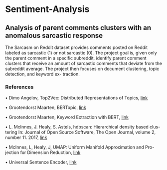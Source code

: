 # Sentiment-Analysis
## Analysis of parent comments clusters with an anomalous sarcastic response

The Sarcasm on Reddit dataset provides comments posted on Reddit labeled as sarcastic (1) or not sarcastic (0). The project goal is, given only the parent comment in a specific subreddit, identify parent comment clusters that receive an amount of sarcastic comments that deviate from the subreddit average. The project then focuses on document clustering, topic detection, and keyword ex- traction.

### References
• Dimo Angelov, Top2Vec: Distributed Representations of Topics, [link](https://arxiv.org/abs/2008.09470)

• Grootendorst Maarten, BERTopic, [link](https://github.com/MaartenGr/BERTopic)

• Grootendorst Maarten, Keyword Extraction with BERT, [link](https://towardsdatascience.com/keyword-extraction-with-bert-724efca412ea)

• L. McInnes, J. Healy, S. Astels, hdbscan: Hierarchical density based clus- tering In: Journal of Open Source Software, The Open Journal, volume 2, number 11. 2017, [link](https://www.theoj.org/joss-papers/joss.00205/10.21105.joss.00205.pdf)

• McInnes, L, Healy, J, UMAP: Uniform Manifold Approximation and Pro- jection for Dimension Reduction, [link](https://arxiv.org/abs/1802.03426)

• Universal Sentence Encoder, [link](https://arxiv.org/abs/1803.11175)
